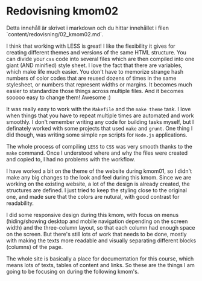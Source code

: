 ---
---
Redovisning kmom02
=========================

<p class="comment" markdown="1">
Detta innehåll är skrivet i markdown och du hittar innehållet i filen `content/redovisning/02_kmom02.md`.
</p>

I think that working with LESS is great! 
I like the flexibility it gives for creating different themes 
and versions of the same HTML structure. 
You can divide your `css` code into several files 
which are then compiled into one giant (AND minified) style sheet. 
I love the fact that there are 
variables, which make life much easier. You don't have to memorize strange hash numbers of color codes that are reused dozens of times 
in the same stylesheet, or numbers that represent widths or margins. 
It becomes much easier to standardize those things across 
multiple files. And it becomes sooooo easy to change them! 
Awesome :) 

It was really easy to work with the `Makefile` and the `make theme` task. 
I love when things that you have to repeat multiple times 
are automated and work smoothly. 
I don't remember writing any code for building tasks myself, but 
I definately worked with some projects that used `make` and `grunt`. 
One thing I did though, was writing some simple `npm` scripts for 
`Node.js` applications. 

The whole process of compiling `LESS` to `CSS` was very smooth 
thanks to the `make` command. Once I understood where and why the files 
were created and copied to, I had no problems with the workflow.

I have worked a bit on the theme of the website during kmom01, 
so I didn't make any big changes to the look and feel during 
this kmom. Since we are working on the existing website, 
a lot of the design is already created, the structures are defined. 
I just tried to keep the styling close to the original one, 
and made sure that the colors are nutural, with good contrast for 
readability. 

I did some responsive design during this kmom, with focus on 
menus (hiding/showing desktop and mobile navigation depending 
on the screen width) and the three-column layout, so that each 
column had enough space on the screen. But there's still lots 
of work that needs to be done, mostly with making the texts 
more readable and visually separating different blocks (columns) 
of the page. 

The whole site is basically a place for 
documentation for this course, which means lots of texts, 
tables of content and links. So these are the things I am going to be focusing on during the following kmom's.
